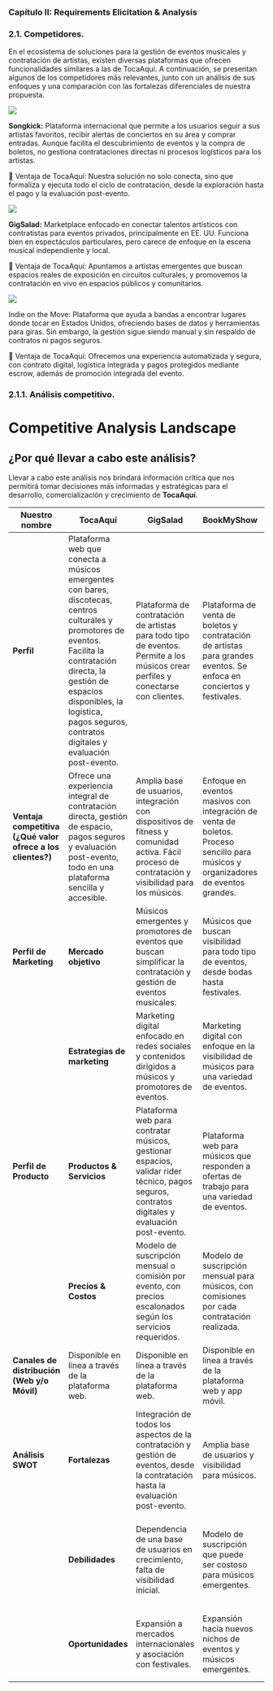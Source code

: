 ### Capítulo II: Requirements Elicitation & Analysis

###   2.1. Competidores. 

En el ecosistema de soluciones para la gestión de eventos musicales y contratación de artistas, existen diversas plataformas que ofrecen funcionalidades similares a las de TocaAquí. A continuación, se presentan algunos de los competidores más relevantes, junto con un análisis de sus enfoques y una comparación con las fortalezas diferenciales de nuestra propuesta.

  

![](https://lh7-rt.googleusercontent.com/docsz/AD_4nXcc2QbarSrTC8Ej29KoXBeUiejtkenBJtu7_4QkA_JcLuLes6K0_0yVXT96SnrPP29lA0XO9U1Ytvhx8Z-VHhUGzLbVNRNxz0GtAyZdWHnjfjsLy9-2iuFaPD7bSVTpUGPc05rG?key=UTGk9fNRTPANN7JnqgZpalhy)

**Songkick:** Plataforma internacional que permite a los usuarios seguir a sus artistas favoritos, recibir alertas de conciertos en su área y comprar entradas. Aunque facilita el descubrimiento de eventos y la compra de boletos, no gestiona contrataciones directas ni procesos logísticos para los artistas.

🔹 Ventaja de TocaAquí: Nuestra solución no solo conecta, sino que formaliza y ejecuta todo el ciclo de contratación, desde la exploración hasta el pago y la evaluación post-evento.

![](https://lh7-rt.googleusercontent.com/docsz/AD_4nXdK__S_0ktshktw1DYJSkkTY3LbpbB-nusJl1iPyna4gxduXR5ZRwj4pj-jWV4Jdi5jgV6EOS7NVm8oddeSggfPgW22tTmFEda7dwzYGIOxRYRx9jdhMmxt08iiLXnOOBRF_pyGCQ?key=UTGk9fNRTPANN7JnqgZpalhy)

**GigSalad:**  Marketplace enfocado en conectar talentos artísticos con contratistas para eventos privados, principalmente en EE. UU. Funciona bien en espectáculos particulares, pero carece de enfoque en la escena musical independiente y local.

🔹 Ventaja de TocaAquí: Apuntamos a artistas emergentes que buscan espacios reales de exposición en circuitos culturales, y promovemos la contratación en vivo en espacios públicos y comunitarios.


![](https://lh7-rt.googleusercontent.com/docsz/AD_4nXfluwZjQSItm_-HnJzteiZ8-JxMEpgsyrurPUN3HsqOs2CliiFVulB2ve3-v05hR4XtUOlBOFgBDI-7iSevJhvSxr0VfAt9GazqQ_ejyjzmjlAK-y_FUMlEKyMwju3Jg0zv8xvuaA?key=UTGk9fNRTPANN7JnqgZpalhy)

  

Indie on the Move: Plataforma que ayuda a bandas a encontrar lugares donde tocar en Estados Unidos, ofreciendo bases de datos y herramientas para giras. Sin embargo, la gestión sigue siendo manual y sin respaldo de contratos ni pagos seguros.

🔹 Ventaja de TocaAquí: Ofrecemos una experiencia automatizada y segura, con contrato digital, logística integrada y pagos protegidos mediante escrow, además de promoción integrada del evento.

### 2.1.1. Análisis competitivo. 

# Competitive Analysis Landscape

## ¿Por qué llevar a cabo este análisis?
Llevar a cabo este análisis nos brindará información crítica que nos permitirá tomar decisiones más informadas y estratégicas para el desarrollo, comercialización y crecimiento de **TocaAquí**.

| **Nuestro nombre**    | **TocaAquí** | **GigSalad** | **BookMyShow** | **Vagabond Booking** |
|-----------------------|-------------|--------------|----------------|----------------------|
| **Perfil**            | Plataforma web que conecta a músicos emergentes con bares, discotecas, centros culturales y promotores de eventos. Facilita la contratación directa, la gestión de espacios disponibles, la logística, pagos seguros, contratos digitales y evaluación post-evento. | Plataforma de contratación de artistas para todo tipo de eventos. Permite a los músicos crear perfiles y conectarse con clientes. | Plataforma de venta de boletos y contratación de artistas para grandes eventos. Se enfoca en conciertos y festivales. | Plataforma especializada en la contratación de bandas y músicos para eventos privados y corporativos. |
| **Ventaja competitiva (¿Qué valor ofrece a los clientes?)** | Ofrece una experiencia integral de contratación directa, gestión de espacio, pagos seguros y evaluación post-evento, todo en una plataforma sencilla y accesible. | Amplia base de usuarios, integración con dispositivos de fitness y comunidad activa. Fácil proceso de contratación y visibilidad para los músicos. | Enfoque en eventos masivos con integración de venta de boletos. Proceso sencillo para músicos y organizadores de eventos grandes. | Enfoque exclusivo en eventos privados y corporativos, con una red de contactos en el sector empresarial. |
| **Perfil de Marketing** | **Mercado objetivo** | Músicos emergentes y promotores de eventos que buscan simplificar la contratación y gestión de eventos musicales. | Músicos que buscan visibilidad para todo tipo de eventos, desde bodas hasta festivales. | Promotores de conciertos y festivales que buscan contratar artistas para grandes eventos. | Organizaciones privadas y corporaciones que buscan contratar artistas exclusivos para eventos internos o de alto perfil. |
|                       | **Estrategias de marketing** | Marketing digital enfocado en redes sociales y contenidos dirigidos a músicos y promotores de eventos. | Marketing digital con enfoque en la visibilidad de músicos para una variedad de eventos. | Publicidad dirigida a organizadores de eventos masivos, festivales y conciertos. | Marketing dirigido a empresas y organizaciones privadas con necesidad de entretenimiento exclusivo para sus eventos. |
| **Perfil de Producto** | **Productos & Servicios** | Plataforma web para contratar músicos, gestionar espacios, validar rider técnico, pagos seguros, contratos digitales y evaluación post-evento. | Plataforma web para músicos que responden a ofertas de trabajo para una variedad de eventos. | Plataforma de venta de boletos y contratación de artistas para eventos masivos. | Plataforma para la contratación de músicos especializados en eventos privados y corporativos. |
|                       | **Precios & Costos** | Modelo de suscripción mensual o comisión por evento, con precios escalonados según los servicios requeridos. | Modelo de suscripción mensual para músicos, con comisiones por cada contratación realizada. | Modelo basado en la venta de boletos y comisión por cada contrato realizado. | Comisión por cada contrato, con servicios premium que permiten visibilidad adicional en la plataforma. |
| **Canales de distribución (Web y/o Móvil)** | Disponible en línea a través de la plataforma web. | Disponible en línea a través de la plataforma web. | Disponible en línea a través de la plataforma web y app móvil. | Disponible en línea a través de la plataforma web. |
| **Análisis SWOT** | **Fortalezas** | Integración de todos los aspectos de la contratación y gestión de eventos, desde la contratación hasta la evaluación post-evento. | Amplia base de usuarios y visibilidad para músicos. | Enfoque en grandes eventos y visibilidad masiva. | Exclusividad y enfoque en eventos privados de alto perfil, con un fuerte enfoque corporativo. |
|                       | **Debilidades** | Dependencia de una base de usuarios en crecimiento, falta de visibilidad inicial. | Modelo de suscripción que puede ser costoso para músicos emergentes. | Focalización en eventos masivos, lo que puede excluir a músicos emergentes o eventos pequeños. | Limitado a eventos privados y corporativos, lo que reduce el alcance al mercado más amplio. |
|                       | **Oportunidades** | Expansión a mercados internacionales y asociación con festivales. | Expansión hacia nuevos nichos de eventos y músicos emergentes. | Expansión hacia eventos privados o más pequeños, aumentando el alcance. | Expansión a eventos públicos o más pequeños, diversificando el mercado. |
